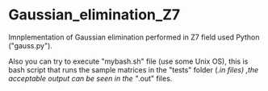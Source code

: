 # Gaussian_elimination_Z7
 Imnplementation of Gaussian elimination performed in Z7 field used Python ("gauss.py").

 Also you can try to execute "mybash.sh" file (use some Unix OS), this is bash script that runs the sample matrices in the "tests" folder (*.in files) ,the acceptable output can be seen in the "*.out" files.

